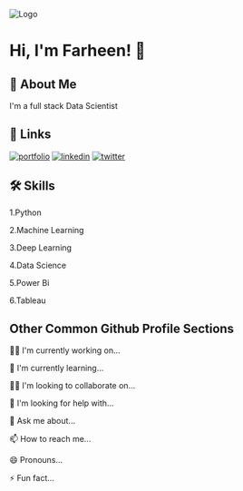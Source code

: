 
![Logo](https://github-readme-stats.vercel.app/api?username=Farheen-Arsalan&&show_icons=true&title_color=ffffff&icon_color=bb2acf&text_color=daf7dc&bg_color=151515)


# Hi, I'm Farheen! 👋


## 🚀 About Me
I'm a full stack Data Scientist


## 🔗 Links
[![portfolio](https://img.shields.io/badge/my_portfolio-000?style=for-the-badge&logo=ko-fi&logoColor=white)](https://katherineoelsner.com/)
[![linkedin](https://img.shields.io/badge/linkedin-0A66C2?style=for-the-badge&logo=linkedin&logoColor=white)](https://www.linkedin.com/in/farheen-shaukat-83a7b9b6/)
[![twitter](https://img.shields.io/badge/twitter-1DA1F2?style=for-the-badge&logo=twitter&logoColor=white)](https://twitter.com/)


## 🛠 Skills
1.Python

2.Machine Learning

3.Deep Learning

4.Data Science

5.Power Bi

6.Tableau



## Other Common Github Profile Sections
👩‍💻 I'm currently working on...

🧠 I'm currently learning...

👯‍♀️ I'm looking to collaborate on...

🤔 I'm looking for help with...

💬 Ask me about...

📫 How to reach me...

😄 Pronouns...

⚡️ Fun fact...

